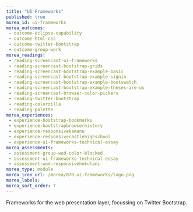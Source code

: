 ```yaml
---
title: "UI Frameworks"
published: true
morea_id: ui-frameworks
morea_outcomes:
 - outcome-eclipse-capability
 - outcome-html-css
 - outcome-twitter-bootstrap
 - outcome-group-work
morea_readings:
 - reading-screencast-ui-frameworks
 - reading-screencast-bootstrap-grids
 - reading-screencast-bootstrap-example-basic
 - reading-screencast-bootstrap-example-signin
 - reading-screencast-bootstrap-example-bootswatch
 - reading-screencast-bootstrap-example-theses-are-us
 - reading-screencast-browser-color-pickers
 - reading-twitter-bootstrap
 - reading-colorzilla
 - reading-palette
morea_experiences:
 - experience-bootstrap-bookmarks
 - experience-bootstrapbrowserhistory
 - experience-responsivekamanu
 - experience-responsivecastlehighschool
 - experience-ui-frameworks-technical-essay
morea_assessments:
 - assessment-group-wod-color-blocked
 - assessment-ui-frameworks-technical-essay
 - assessment-wod-responsivehokulani
morea_type: module
morea_icon_url: /morea/070.ui-frameworks/logo.png
morea_labels:
morea_sort_order: 7
---
```


Frameworks for the web presentation layer, focussing on Twitter Bootstrap.



